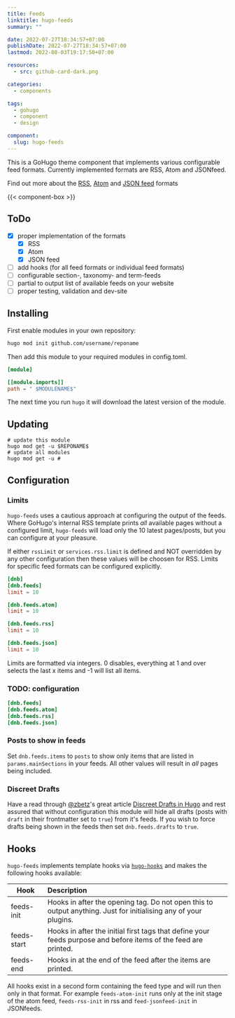 ```yaml
---
title: Feeds
linktitle: hugo-feeds
summary: ""

date: 2022-07-27T18:34:57+07:00
publishDate: 2022-07-27T18:34:57+07:00
lastmod: 2022-08-03T19:17:50+07:00

resources:
  - src: github-card-dark.png

categories:
  - components

tags:
  - gohugo
  - component
  - design

component:
  slug: hugo-feeds
---
```


This is a GoHugo theme component that implements various configurable feed formats. Currently implemented formats are RSS, Atom and JSONfeed.

Find out more about the [RSS](https://cyber.harvard.edu/rss/rss.html), [Atom](https://datatracker.ietf.org/doc/html/rfc4287) and [JSON feed](https://www.jsonfeed.org/version/1.1/) formats

{{< component-box >}}

## ToDo

- [x] proper implementation of the formats
  - [x] RSS
  - [x] Atom
  - [x] JSON feed
- [ ] add hooks (for all feed formats or individual feed formats)
- [ ] configurable section-, taxonomy- and term-feeds
- [ ] partial to output list of available feeds on your website
- [ ] proper testing, validation and dev-site

<!--- INSTALLUPDATE BEGIN --->

## Installing

First enable modules in your own repository:

```bash
hugo mod init github.com/username/reponame
```

Then add this module to your required modules in config.toml.

```toml
[module]

[[module.imports]]
path = " $MODULENAME$"

```

The next time you run `hugo` it will download the latest version of the module.

## Updating

```shell
# update this module
hugo mod get -u $REPONAME$
# update all modules
hugo mod get -u #
```
<!--- INSTALLUPDATE END --->

## Configuration

### Limits

`hugo-feeds` uses a cautious approach at configuring the output of the feeds. Where GoHugo's internal RSS template prints _all_ available pages without a configured limit, `hugo-feeds` will load only the 10 latest pages/posts, but you can configure at your pleasure.

If either `rssLimit` or `services.rss.limit` is defined and NOT overridden by any other configuration then these values will be choosen for RSS. Limits for specific feed formats can be configured explicitly.

```toml
[dnb]
[dnb.feeds]
limit = 10

[dnb.feeds.atom]
limit = 10

[dnb.feeds.rss]
limit = 10

[dnb.feeds.json]
limit = 10
```

Limits are formatted via integers. 0 disables, everything at 1 and over selects the last x items and -1 will list all items.

### TODO: configuration

```toml
[dnb.feeds]
[dnb.feeds.atom]
[dnb.feeds.rss]
[dnb.feeds.json]
```

### Posts to show in feeds

Set `dnb.feeds.items` to `posts` to show only items that are listed in `params.mainSections` in your feeds. All other values will result in _all_ pages being included.

### Discreet Drafts

Have a read through [@zbetz](https://github.com/zwbetz-gh)'s great article [Discreet Drafts in Hugo](https://zwbetz.com/discreet-drafts-in-hugo/) and rest assured that without configuration this module will hide all drafts (posts with `draft` in their frontmatter set to `true`) from it's feeds. If you wish to force drafts being shown in the feeds then set `dnb.feeds.drafts` to `true`.

## Hooks

`hugo-feeds` implements template hooks via [`hugo-hooks`](https://github.com/davidsneighbour/hugo-hooks) and makes the following hooks available:

<!-- prettier-ignore -->
| Hook | Description |
| --- | :--- |
| feeds-init | Hooks in after the opening tag. Do not open this to output anything. Just for initialising any of your plugins. |
| feeds-start | Hooks in after the initial first tags that define your feeds purpose and before items of the feed are printed. |
| feeds-end | Hooks in at the end of the feed after the items are printed. |

All hooks exist in a second form containing the feed type and will run then only in that format. For example `feeds-atom-init` runs only at the init stage of the atom feed, `feeds-rss-init` in rss and `feed-jsonfeed-init` in JSONfeeds.
